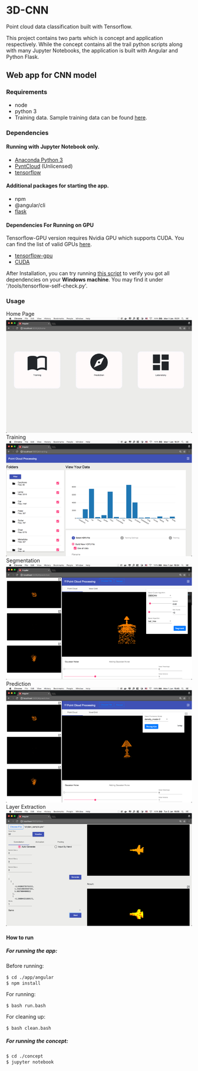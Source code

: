 # 3D-CNN

Point cloud data classification built with Tensorflow.

This project contains two parts which is concept and application respectively. While the concept contains all the trail python scripts along with many Jupyter Notebooks, the application is built with Angular and Python Flask.

## Web app for CNN model

### Requirements
- node
- python 3
- Training data. Sample training data can be found [here](http://web.stanford.edu/~ericyi/project_page/part_annotation/index.html).


### Dependencies
#### Running with Jupyter Notebook only.
- [Anaconda Python 3](https://www.anaconda.com/download/)
- [PyntCloud](http://pyntcloud.readthedocs.io/en/latest/installation.html) (Unlicensed)
- [tensorflow](https://www.tensorflow.org/)

#### Additional packages for starting the app.
- npm
- @angular/cli
- [flask](http://flask.pocoo.org)

#### Dependencies For Running on GPU
Tensorflow-GPU version requires Nvidia GPU which supports CUDA. You can find the list of valid GPUs [here](https://developer.nvidia.com/cuda-gpus).
- [tensorflow-gpu](https://www.tensorflow.org/)
- [CUDA](https://developer.nvidia.com/cuda-zone)

After Installation, you can try running [this script](https://gist.github.com/mrry/ee5dbcfdd045fa48a27d56664411d41c) to verify you got all dependencies on your <b>Windows machine</b>. You may find it under '/tools/tensorflow-self-check.py'.

### Usage
Home Page
![Home Page](./img/Picture1.png)
Training 
![Home Page](./img/Picture2.png)
Segmentation
![Home Page](./img/Picture3.png)
Prediction 
![Home Page](./img/Picture4.png)
Layer Extraction 
![Home Page](./img/Picture5.png)

#### How to run
##### For running the app:
Before running:
~~~
$ cd ./app/angular
$ npm install
~~~

For running:
~~~
$ bash run.bash
~~~

For cleaning up:
~~~
$ bash clean.bash
~~~

##### For running the concept:
~~~
$ cd ./concept
$ jupyter notebook
~~~

